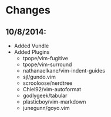 # Changes

## 10/8/2014:

- Added Vundle
- Added Plugins
    - tpope/vim-fugitive
    - tpope/vim-surround
    - nathanaelkane/vim-indent-guides
    - sjl/gundo.vim
    - scrooloose/nerdtree
    - Chiel92/vim-autoformat
    - godlygeek/tabular
    - plasticboy/vim-markdown
    - junegunn/goyo.vim
